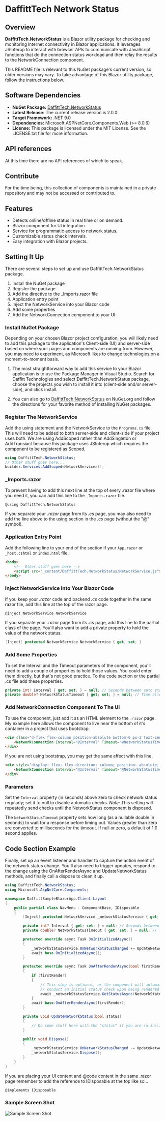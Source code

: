# DaffittTech Network Status

## Overview
**DaffittTech.NetworkStatus** is a Blazor utility package for checking and monitoring Internet connectivity in Blazor applications. It leverages JSInterop to interact with browser APIs to communicate with JavaScript functions that do the connection status workload and then relay the results to the NetworkConnection component.

This README file is relevant to this NuGet package's current version, so older versions may vary. To take advantage of this Blazor utility package, follow the instructions below.

## Software Dependencies
- **NuGet Package:** [DaffittTech.NetworkStatus](https://www.nuget.org/packages/DaffittTech.NetworkStatus)
- **Latest Release:** The current release version is 2.0.0
- **Target Framework:** .NET 9.0
- **Dependencies:** Microsoft.ASPNetCore.Components.Web (>= 8.0.6)
- **License:** This package is licensed under the MIT License. See the LICENSE.txt file for more information.

## API references
At this time there are no API references of which to speak.

## Contribute
For the time being, this collection of components is maintained in a private repository and may not be accessed or contributed to.

## Features
- Detects online/offline status in real time or on demand.
- Blazor component for UI integration.
- Service for programmatic access to network status.
- Customizable status check intervals.
- Easy integration with Blazor projects.

## Setting It Up
There are several steps to set up and use DaffittTech.NetworkStatus package.

1. Install the NuGet package
2. Register the package
3. Add the directive to the _Imports.razor file
4. Application entry point
5. Inject the NetworkService into your Blazor code
6. Add some properties
7. Add the NetworkConnection component  to your UI

### Install NuGet Package
Depending on your chosen Blazor project configuration, you will likely need to add this package to the application's Client-side (UI) and server-side based on where your pages and components are running from. However, you may need to experiment, as Microsoft likes to change technologies on a moment-to-moment basis.

1.	The most straightforward way to add this service to your Blazor application is to use the Package Manager in Visual Studio. Search for Daffitt Technologies and select DaffittTech.NetworkStatus package, choose the projects you wish to install it into (client-side and/or server-side), and click install.

2.	You can also go to [DaffittTech.NetworkStatus](https://www.nuget.org/packages/DaffittTech.NetworkStatus) on NuGet.org and follow the directions for your favorite method of installing NuGet packages.

### Register The NetworkService
Add the using statement and the NetworkService to the ```Programs.cs``` file. This will need to be added to both server-side and client-side if your project uses both. We are using AddScoped rather than AddSingleton or AddTransiant because this package uses JSInterop which requires the component to be registered as Scoped.
```csharp
using DaffittTech.NetworkStatus;
// Other stuff goes here...
builder.Services.AddScoped<NetworkService>();
```

### _Imports.razor
To prevent having to add this next line at the top of every .razor file where you need it, you can add this line to the ```_Imports.razor``` file.
```html
@using DaffittTech.NetworkStatus
```
If you separate your *.razor* page from its *.cs* page, you may also need to add the line above to the using section in the *.cs* page (without the "@" symbol).

### Application Entry Point
Add the following line to your end of the <body> section if your ```App.razor``` or ```_host.cshtml``` or ```index.html``` file.

```html
<body>
    <!-- Other stuff goes here -->
    <script src="_content/DaffittTech.NetworkStatus/NetworkService.js"></script>
</body>
```

### Inject NetworkService Into Your Blazor Code
If you keep your *.razor* code and backend *.cs* code together in the same razor file, add this line at the top of the razor page.
```html
@inject NetworkService NetworkService
```
If you separate your *.razor* page from its *.cs* page, add this line to the partial class of the page. You'll also want to add a private property to hold the value of the network status.

```csharp
[Inject] protected NetworkService NetworkService { get; set; }
```

### Add Some Properties
To set the Interval and the Timeout parameters of the component, you'll need to add a couple of properties to hold those values. You could enter them directly, but that's not good practice. To the code section or the partial .cs file add these properties.
```csharp
private int? Interval { get; set; } = null; // Seconds between auto status checking.
private double? NetworkStatusTimeout { get; set; } = null; // Time allowed in seconds for checking status
```

### Add NetworkConnection Component To The UI
To use the component, just add it as an HTML element to the ```.razor``` page. My example here allows the component to live near the bottom of it's container in a project that uses bootstrap.
```html
<div class="d-flex flex-column position-absolute bottom-0 px-3 text-center w-100">
    <NetworkConnection Interval="@Interval" Timeout="@NetworkStatusTimeout" />
</div>

```
If you are not using bootstrap, you may get the same affect with this line.
```html
<div style="display: flex; flex-direction: column; position: absolute; bottom: 0; padding: 0 16px; width: 100%">
    <NetworkConnection Interval="@Interval" Timeout="@NetworkStatusTimeout" />
</div>
```

### Parameters
Set the ```Interval``` property (in seconds) above zero to check network status regularly; set it to null to disable automatic checks. *Note:* This setting will repeatedly send checks until the NetworkStatus component is disposed.

The ```NetworkStatusTimeout``` property sets how long (as a nullable double in seconds) to wait for a response before timing out. Values greater than zero are converted to milliseconds for the timeout. If null or zero, a default of 1.0 second applies.


## Code Section Example
Finally, set up an event listener and handler to capture the action event of the network status change. You'll also need to trigger updates, respond to the change using the OnAfterRenderAsync and UpdateNetworkStatus methods, and finally call a dispose to clean it up.

```csharp
using DaffittTech.NetworkStatus;
using Microsoft.AspNetCore.Components;

namespace DaffittSampleBlazorApp.Client.Layout
{
    public partial class NavMenu : ComponentBase, IDisposable
    {
        [Inject] protected NetworkService _networkStatusService { get; set; }

        private int? Interval { get; set; } = null; // Seconds between auto status checking.
        private double? NetworkStatusTimeout { get; set; } = null; // Time allowed in seconds for checking status

        protected override async Task OnInitializedAsync()
        {
            _networkStatusService.OnNetworkStatusChanged += UpdateNetworkStatus;
            await base.OnInitializedAsync();
        }

        protected override async Task OnAfterRenderAsync(bool firstRender)
        {
            if (firstRender)
            {
                // This step is optional, as the component will automatically initialize and
                // conduct an initial status check upon being rendered within the application.
                await _networkStatusService.GetStatusAsync(NetworkStatusTimeout);
            }
            await base.OnAfterRenderAsync(firstRender);
        }

        private void UpdateNetworkStatus(bool status)
        {
            // Do some stuff here with the "status" if you are so inclined...
        }

        public void Dispose()
        {
            _networkStatusService.OnNetworkStatusChanged -= UpdateNetworkStatus;
            _networkStatusService.Dispose();
        }
    }
}
```

If you are placing your UI content and @code content in the same .razor page remember to add the reference to IDisposable at the top like so...
```csharp
@implements IDisposable
```

### Sample Screen Shot
![Sample Screen Shot](https://github.com/DaffittTech/DaffittTech.NetworkStatus/blob/main/DaffittTech.NetworkStatus/Sample.png?raw=true)
